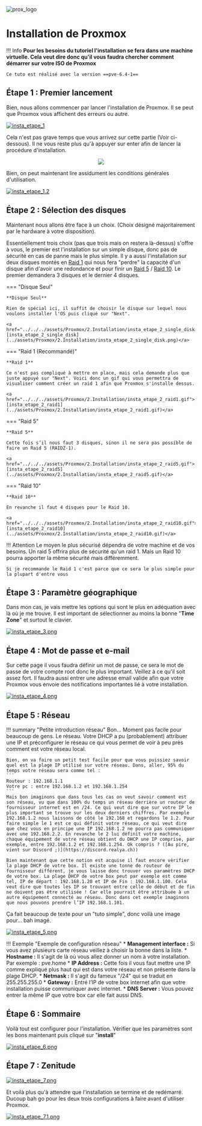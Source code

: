 ![prox_logo](../assets/Proxmox/prox_logo.png)
# Installation de Proxmox
!!! Info 
	**Pour les besoins du tutoriel l'installation se fera dans une machine virtuelle. Cela veut dire donc qu'il vous faudra chercher comment démarrer sur votre ISO de Proxmox**
	
	Ce tuto est réalisé avec la version ==pve-6.4-1==

## Étape 1 : Premier lancement
Bien, nous allons commencer par lancer l'installation de Proxmox. Il se peut que Proxmox vous affichent des erreurs ou autre.

<a href="../../../assets/Proxmox/2.Installation/insta_etape_1.png">![insta_etape_1](../assets/Proxmox/2.Installation/insta_etape_1.png)</a>

Cela n'est pas grave temps que vous arrivez sur cette partie (Voir ci-dessous). Il ne vous reste plus qu'à appuyer sur enter afin de lancer la procédure d'installation.

<div style="text-align: center">
	<a href="../../../assets/Proxmox/2.Installation/insta_etape_1.1.png">
		<img src="../../../assets/Proxmox/2.Installation/insta_etape_1.1.png" align="center">
	</a>
</div>

Bien, on peut maintenant lire assidument les conditions générales d'utilisation.

<a href="../../../assets/Proxmox/2.Installation/insta_etape_1.2.png">![insta_etape_1.2](../assets/Proxmox/2.Installation/insta_etape_1.2.png)</a>

## Étape 2 : Sélection des disques
Maintenant nous allons être face à un choix. (Choix désigné majoritairement par le hardware à votre disposition).

Essentiellement trois choix (pas que trois mais on restera là-dessus) s'offre à vous, le premier est l'installation sur un simple disque, donc pas de sécurité en cas de panne mais le plus simple. Il y a aussi l'installation sur deux disques montés en [Raid 1](https://en.wikipedia.org/wiki/Standard_RAID_levels#RAID_1) qui nous fera "perdre" la capacité d'un disque afin d'avoir une redondance et pour finir un [Raid 5](https://en.wikipedia.org/wiki/Standard_RAID_levels#RAID_5) / [Raid 10](https://en.wikipedia.org/wiki/Nested_RAID_levels#RAID_10_(RAID_1+0)). Le premier demandera 3 disques et le dernier 4 disques.

=== "Disque Seul"

	**Disque Seul**
	
	Rien de spécial ici, il suffit de choisir le disque sur lequel nous voulons installer l'OS puis cliqué sur "Next".
	
	<a href="../../../assets/Proxmox/2.Installation/insta_etape_2_single_disk.png">![insta_etape_2_single_disk](../assets/Proxmox/2.Installation/insta_etape_2_single_disk.png)</a>

=== "Raid 1 (Recommandé)"
  
  	**Raid 1**
 
 	Ce n'est pas compliqué à mettre en place, mais cela demande plus que juste appuyé sur "Next". Voici donc un gif qui vous permettra de visualiser comment créer un raid 1 afin que Proxmox s'installe dessus.
	
	<a href="../../../assets/Proxmox/2.Installation/insta_etape_2_raid1.gif">![insta_etape_2_raid1](../assets/Proxmox/2.Installation/insta_etape_2_raid1.gif)</a>
	
=== "Raid 5"
  	
	**Raid 5**
	
	Cette fois s’il nous faut 3 disques, sinon il ne sera pas possible de faire un Raid 5 (RAIDZ-1).
	
	<a href="../../../assets/Proxmox/2.Installation/insta_etape_2_raid5.gif">![insta_etape_2_raid5](../assets/Proxmox/2.Installation/insta_etape_2_raid5.gif)</a>
	
=== "Raid 10"
	
	**Raid 10**

 	En revanche il faut 4 disques pour le Raid 10.
	
	<a href="../../../assets/Proxmox/2.Installation/insta_etape_2_raid10.gif">![insta_etape_2_raid10](../assets/Proxmox/2.Installation/insta_etape_2_raid10.gif)</a>
	
!!! Attention
	Le moyen le plus sécurisé dépendra de votre machine et de vos besoins. Un raid 5 offrira plus de sécurité qu'un raid 1. Mais un Raid 10 pourra apporter la même sécurité mais différemment.

	Si je recommande le Raid 1 c'est parce que ce sera le plus simple pour la plupart d'entre vous

## Étape 3 : Paramètre géographique
Dans mon cas, je vais mettre les options qui sont le plus en adéquation avec là où je me trouve. Il est important de sélectionner au moins la bonne "**Time Zone**" et surtout le clavier.

<a href="../../../assets/Proxmox/2.Installation/insta_etape_3.png">![insta_etape_3.png](../assets/Proxmox/2.Installation/insta_etape_3.png)</a>


## Étape 4 : Mot de passe et e-mail
Sur cette page il vous faudra définir un mot de passe, ce sera le mot de passe de votre compte root donc le plus important. Veillez à ce qu'il soit assez fort. Il faudra aussi entrer une adresse email valide afin que votre Proxmox vous envoie des notifications importantes lié à votre installation.

<a href="../../../assets/Proxmox/2.Installation/insta_etape_4.png">![insta_etape_4.png](../assets/Proxmox/2.Installation/insta_etape_4.png)</a>


## Étape 5 : Réseau
!!! summary "Petite introduction réseau"
	Bon... Moment pas facile pour beaucoup de gens. Le réseau. Votre DHCP a pu (probablement) attribuer une IP et préconfigurer le réseau ce qui vous permet de voir à peu près comment est votre réseau local.

	Bien, on va faire un petit test facile pour que vous puissiez savoir quel est la plage IP utilisé sur votre réseau. Dans, aller, 95% du temps votre réseau sera comme tel :
	```
	Routeur : 192.168.1.1
	Votre pc : entre 192.168.1.2 et 192.168.1.254
	```
	Mais bon imaginons que dans tous les cas on veut savoir comment est son réseau, vu que dans 100% du temps un réseau derrière un routeur de fournisseur internet est en /24. Ce qui veut dire que sur votre IP le plus important se trouve sur les deux derniers chiffres. Par exemple 192.168.1.2 nous laissons de côté le 192.168 et regardons le 1.2. Pour faire simple le 1 est ce qui définit votre réseau, ce qui veut dire que chez vous en principe une IP 192.168.1.2 ne pourra pas communiquer avec une 192.168.2.2. En revanche le 2 lui définit votre machine, chaque équipement de votre réseau obtient du DHCP une IP comprise, par exemple, entre 192.168.1.2 et 192.168.1.254. Ok compris ? ([Au pire, vient sur Discord ;)](https://discord.realya.ch))
	
	Bien maintenant que cette notion est acquise il faut encore vérifier la plage DHCP de votre box. Il existe une tonne de routeur de fournisseur différent, je vous laisse donc trouver vos paramètres DHCP de votre box. La plage DHCP de votre box peut par exemple est comme tel, IP de départ : 192.168.1.20 et IP de Fin : 192.168.1.100. Cela veut dire que toutes les IP se trouvant entre celle de début et de fin ne doivent pas être utilisée ! Car elle pourrait être attribuée à un autre équipement connecté au réseau. Donc dans cet exemple imaginons que nous pouvons prendre l’IP 192.168.1.101.

Ça fait beaucoup de texte pour un "tuto simple", donc voilà une image pour... bah imagé.

<a href="../../../assets/Proxmox/2.Installation/insta_etape_5.png">![insta_etape_5.png](../assets/Proxmox/2.Installation/insta_etape_5.png)</a>

!!! Exemple "Exemple de configuration réseau"
 	* **Management interface :** Si vous avez plusieurs carte réseau veillez à choisir la bonne dans la liste.
	* **Hostname :** Il s'agit de là où vous allez donner un nom à votre installation. Par exemple : pve.home
	* **IP Address :** Cette fois il vous faut mettre une IP comme expliqué plus haut qui est dans votre réseau et non présente dans la plage DHCP.
	* **Netmask :** Il s'agit du fameux "/24" qui se traduit en 255.255.255.0
	* **Gateway :** Entré l’IP de votre box internet afin que votre installation puisse communiquer avec internet.
	* **DNS Server :** Vous pouvez entrer la même IP que votre box car elle fait aussi DNS.

	
## Étape 6 : Sommaire
Voilà tout est configurer pour l'installation. Vérifier que les paramètres sont les bons maintenant puis cliqué sur "**install**"

<a href="../../../assets/Proxmox/2.Installation/insta_etape_6.png">![insta_etape_6.png](../assets/Proxmox/2.Installation/insta_etape_6.png)</a>

## Étape 7 : Zenitude
<a href="../../../assets/Proxmox/2.Installation/insta_etape_7.png">![insta_etape_7.png](../assets/Proxmox/2.Installation/insta_etape_7.png)</a>

Et voilà plus qu'à attendre que l'installation se termine et de redémarré. Ducoup bah go pour les deux trois configurations à faire avant d'utiliser Proxmox.

<a href="../../../assets/Proxmox/2.Installation/insta_etape_7.1.png">![insta_etape_7.1.png](../assets/Proxmox/2.Installation/insta_etape_7.1.png)</a>
